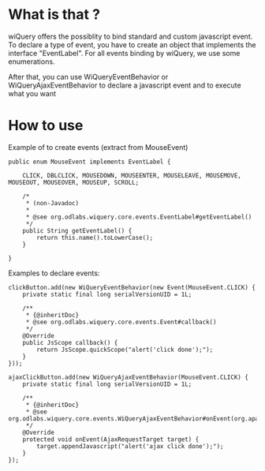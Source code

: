 # What is that ? #

wiQuery offers the possiblity to bind standard and custom javascript event. To declare a type of event, you have to create an object that implements the interface "EventLabel".
For all events binding by wiQuery, we use some enumerations.

After that, you can use WiQueryEventBehavior or WiQueryAjaxEventBehavior to declare a javascript event and to execute what you want

# How to use #

Example of to create events (extract from MouseEvent)

```
public enum MouseEvent implements EventLabel {

	CLICK, DBLCLICK, MOUSEDOWN, MOUSEENTER, MOUSELEAVE, MOUSEMOVE, MOUSEOUT, MOUSEOVER, MOUSEUP, SCROLL;

	/*
	 * (non-Javadoc)
	 * 
	 * @see org.odlabs.wiquery.core.events.EventLabel#getEventLabel()
	 */
	public String getEventLabel() {
		return this.name().toLowerCase();
	}

}
```

Examples to declare events:

```
clickButton.add(new WiQueryEventBehavior(new Event(MouseEvent.CLICK) {
	private static final long serialVersionUID = 1L;

	/**
	 * {@inheritDoc}
	 * @see org.odlabs.wiquery.core.events.Event#callback()
	 */
	@Override
	public JsScope callback() {
		return JsScope.quickScope("alert('click done');");
	}
}));

ajaxClickButton.add(new WiQueryAjaxEventBehavior(MouseEvent.CLICK) {
	private static final long serialVersionUID = 1L;

	/**
	 * {@inheritDoc}
	 * @see org.odlabs.wiquery.core.events.WiQueryAjaxEventBehavior#onEvent(org.apache.wicket.ajax.AjaxRequestTarget)
	 */
	@Override
	protected void onEvent(AjaxRequestTarget target) {
		target.appendJavascript("alert('ajax click done');");
	}
});
```